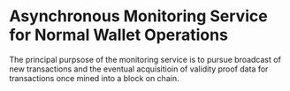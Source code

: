 # Asynchronous Monitoring Service for Normal Wallet Operations

The principal purpsose of the monitoring service is to pursue broadcast of new transactions and the eventual acquisitioin of validity proof data for transactions once mined into a block on chain.